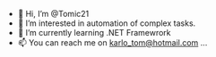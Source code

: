 - 👋 Hi, I’m @Tomic21
- 👀 I’m interested in automation of complex tasks.
- 🌱 I’m currently learning .NET Framewrork
- 📫 You can reach me on karlo_tom@hotmail.com ...

<!---
Tomic21/Tomic21 is a ✨ special ✨ repository because its `README.md` (this file) appears on your GitHub profile.
You can click the Preview link to take a look at your changes.
--->
